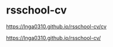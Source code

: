 # rsschool-cv





https://Inga0310.github.io/rsschool-cv/cv


https://Inga0310.github.io/rsschool-cv/


